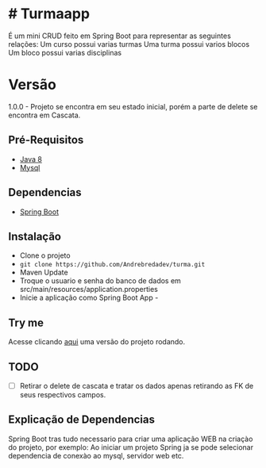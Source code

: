 # # Turmaapp

É um mini CRUD feito em Spring Boot para representar as seguintes relações:
Um curso possui varias turmas
Uma turma possui varios blocos
Um bloco possui varias disciplinas

# Versão

1.0.0 - Projeto se encontra em seu estado inicial, porém a parte de delete se encontra em Cascata. 

## Pré-Requisitos

 - [Java 8](https://www.oracle.com/br/java/technologies/javase/javase-jdk8-downloads.html)
 - [Mysql](https://www.mysql.com/)

## Dependencias

 - [Spring Boot](https://spring.io/guides/gs/serving-web-content/) 
## Instalação
 - Clone o projeto
 - `git clone https://github.com/Andrebredadev/turma.git`
 - Maven Update
 - Troque o usuario e senha do banco de dados em src/main/resources/application.properties
 - Inicie a aplicação como Spring Boot App - 
## Try me
Acesse clicando [aqui](http://turmaapp.herokuapp.com/escola/) uma versão do projeto rodando.
## TODO
 - [ ] Retirar o delete de cascata e tratar os dados apenas retirando as FK de seus respectivos campos. 
## Explicação de Dependencias
Spring Boot tras tudo necessario para criar uma aplicação WEB na criaçào do projeto, por exemplo: Ao iniciar um projeto Spring ja se pode selecionar dependencia de conexào ao mysql, servidor web etc.

